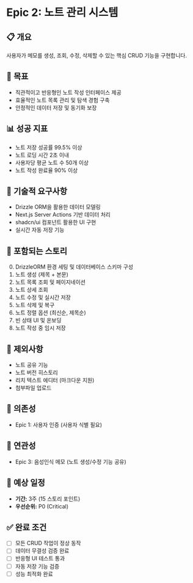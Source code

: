 # Epic 2: 노트 관리 시스템

## 📋 개요

사용자가 메모를 생성, 조회, 수정, 삭제할 수 있는 핵심 CRUD 기능을 구현합니다.

## 🎯 목표

-   직관적이고 반응형인 노트 작성 인터페이스 제공
-   효율적인 노트 목록 관리 및 탐색 경험 구축
-   안정적인 데이터 저장 및 동기화 보장

## 📊 성공 지표

-   노트 저장 성공률 99.5% 이상
-   노트 로딩 시간 2초 이내
-   사용자당 평균 노트 수 50개 이상
-   노트 작성 완료율 90% 이상

## 🔧 기술적 요구사항

-   Drizzle ORM을 활용한 데이터 모델링
-   Next.js Server Actions 기반 데이터 처리
-   shadcn/ui 컴포넌트 활용한 UI 구현
-   실시간 자동 저장 기능

## 📝 포함되는 스토리

0. DrizzleORM 환경 세팅 및 데이터베이스 스키마 구성
1. 노트 생성 (제목 + 본문)
2. 노트 목록 조회 및 페이지네이션
3. 노트 상세 조회
4. 노트 수정 및 실시간 저장
5. 노트 삭제 및 복구
6. 노트 정렬 옵션 (최신순, 제목순)
7. 빈 상태 UI 및 온보딩
8. 노트 작성 중 임시 저장

## 🚫 제외사항

-   노트 공유 기능
-   노트 버전 히스토리
-   리치 텍스트 에디터 (마크다운 지원)
-   첨부파일 업로드

## 🔗 의존성

-   Epic 1: 사용자 인증 (사용자 식별 필요)

## 🔄 연관성

-   Epic 3: 음성인식 메모 (노트 생성/수정 기능 공유)

## 📅 예상 일정

-   **기간:** 3주 (15 스토리 포인트)
-   **우선순위:** P0 (Critical)

## ✅ 완료 조건

-   [ ] 모든 CRUD 작업이 정상 동작
-   [ ] 데이터 무결성 검증 완료
-   [ ] 반응형 UI 테스트 통과
-   [ ] 자동 저장 기능 검증
-   [ ] 성능 최적화 완료